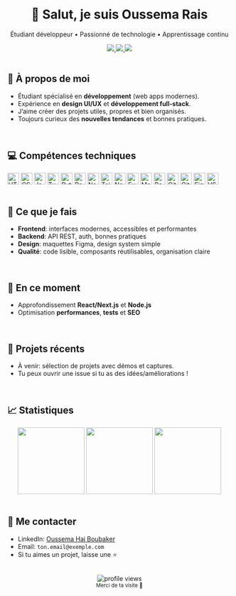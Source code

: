 <div align="center">
  <h1>👋 Salut, je suis <strong>Oussema Rais</strong></h1>
  <p>Étudiant développeur • Passionné de technologie • Apprentissage continu</p>
  
  <!-- Badges -->
  <a href="oussama.hajboubaker@gmail.com">
    <img src="https://img.shields.io/badge/Email-Contact-1d4ed8?style=for-the-badge&logo=gmail&logoColor=white" />
  </a>
  <a href="https://www.linkedin.com/in/oussema-rais-461286280/" target="_blank">
    <img src="https://img.shields.io/badge/LinkedIn-Oussema%20Haj%20Boubaker-0a66c2?style=for-the-badge&logo=linkedin&logoColor=white" />
  </a>
  <a href="https://github.com/oussemahajboubaker" target="_blank">
    <img src="https://img.shields.io/badge/GitHub-@oussemahajboubaker-111827?style=for-the-badge&logo=github&logoColor=white" />
  </a>
</div>

<br/>

## 🚀 À propos de moi
- Étudiant spécialisé en **développement** (web apps modernes).
- Expérience en **design UI/UX** et **développement full‑stack**.
- J’aime créer des projets utiles, propres et bien organisés.
- Toujours curieux des **nouvelles tendances** et bonnes pratiques.

<br/>

## 💻 Compétences techniques
<div>
  <!-- Langages -->
  <img src="https://cdn.simpleicons.org/html5/E34F26" height="26" title="HTML5" />
  <img src="https://cdn.simpleicons.org/css3/1572B6" height="26" title="CSS3" />
  <img src="https://cdn.simpleicons.org/javascript/F7DF1E" height="26" title="JavaScript" />
  <img src="https://cdn.simpleicons.org/typescript/3178C6" height="26" title="TypeScript" />
  <img src="https://cdn.simpleicons.org/python/3776AB" height="26" title="Python" />
  <!-- Front -->
  <img src="https://cdn.simpleicons.org/react/61DAFB" height="26" title="React" />
  <img src="https://cdn.simpleicons.org/nextdotjs/000000" height="26" title="Next.js" />
  <img src="https://cdn.simpleicons.org/tailwindcss/06B6D4" height="26" title="Tailwind CSS" />
  <!-- Back -->
  <img src="https://cdn.simpleicons.org/nodedotjs/339933" height="26" title="Node.js" />
  <img src="https://cdn.simpleicons.org/express/000000" height="26" title="Express" />
  <!-- DB -->
  <img src="https://cdn.simpleicons.org/mongodb/47A248" height="26" title="MongoDB" />
  <img src="https://cdn.simpleicons.org/postgresql/4169E1" height="26" title="PostgreSQL" />
  <!-- Outils -->
  <img src="https://cdn.simpleicons.org/git/F05032" height="26" title="Git" />
  <img src="https://cdn.simpleicons.org/github/181717" height="26" title="GitHub" />
  <img src="https://cdn.simpleicons.org/figma/F24E1E" height="26" title="Figma" />
  <img src="https://cdn.simpleicons.org/visualstudiocode/007ACC" height="26" title="VS Code" />
</div>

<br/>

## 🧠 Ce que je fais
- **Frontend**: interfaces modernes, accessibles et performantes
- **Backend**: API REST, auth, bonnes pratiques
- **Design**: maquettes Figma, design system simple
- **Qualité**: code lisible, composants réutilisables, organisation claire

<br/>

## 🔭 En ce moment
- Approfondissement **React/Next.js** et **Node.js**
- Optimisation **performances**, **tests** et **SEO**

<br/>

## 📌 Projets récents
- À venir: sélection de projets avec démos et captures.
- Tu peux ouvrir une issue si tu as des idées/améliorations !

<br/>

## 📈 Statistiques
<div align="center">
  <img src="https://github-readme-stats.vercel.app/api?username=oussemahajboubaker&show_icons=true&theme=tokyonight&hide_border=true" height="150" />
  <img src="https://github-readme-streak-stats.herokuapp.com?user=oussemahajboubaker&theme=tokyonight&hide_border=true" height="150" />
  <img src="https://github-readme-stats.vercel.app/api/top-langs/?username=oussemahajboubaker&layout=compact&theme=tokyonight&hide_border=true" height="150" />
</div>

<br/>

## 🤝 Me contacter
- LinkedIn: [Oussema Haj Boubaker](https://www.linkedin.com/in/oussema-rais-461286280/)
- Email: `ton.email@exemple.com`
- Si tu aimes un projet, laisse une ⭐

<br/>

<div align="center">
  <img src="https://komarev.com/ghpvc/?username=oussemahajboubaker&label=Vues%20du%20profil&color=0e75b6&style=flat" alt="profile views" />
  <br/>
  <sub>Merci de ta visite 🙌</sub>
</div>
